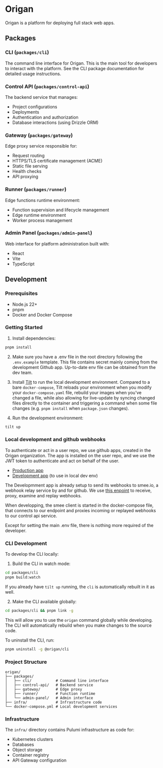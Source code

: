 # Origan

Origan is a platform for deploying full stack web apps.

## Packages

### CLI (`packages/cli`)

The command line interface for Origan. This is the main tool for developers to interact with the platform. See the CLI package documentation for detailed usage instructions.

### Control API (`packages/control-api`)

The backend service that manages:
- Project configurations
- Deployments
- Authentication and authorization
- Database interactions (using Drizzle ORM)

### Gateway (`packages/gateway`)

Edge proxy service responsible for:
- Request routing
- HTTPS/TLS certificate management (ACME)
- Static file serving
- Health checks
- API proxying

### Runner (`packages/runner`)

Edge functions runtime environment:
- Function supervision and lifecycle management
- Edge runtime environment
- Worker process management

### Admin Panel (`packages/admin-panel`)

Web interface for platform administration built with:
- React
- Vite
- TypeScript

## Development

### Prerequisites

- Node.js 22+
- pnpm
- Docker and Docker Compose

### Getting Started

1. Install dependencies:
```bash
pnpm install
```

2. Make sure you have a .env file in the root directory following the `.env.example` template. This file contains secret mainly coming from the development Github app. Up-to-date env file can be obtained from the dev team.

3. Install [Tilt](https://github.com/tilt-dev/tilt?tab=readme-ov-file#install-tilt) to run the local development environment. Compared to a bare `docker-compose`, Tilt reloads your environment when you modify your `docker-compose.yaml` file, rebuild your images when you've changed a file, while also allowing for live-update by syncing changed files directly to the container and triggering a command when some file changes (e.g. `pnpm install` when `package.json` changes).

4. Run the development environment:
```bash
tilt up
```

### Local development and github webhooks
To authenticate or act in a user repo, we use github apps, created in the Origan organization. The app is installed on the user repo, and we use the JWT token to authenticate and act on behalf of the user.
- [Production app](https://github.com/organizations/origan-eu/settings/apps/origaneu)
- [Development app](https://github.com/organizations/origan-eu/settings/apps/origaneu-local) (to use in local dev env)

The Developmment app is already setup to send its webhooks to smee.io, a webhook relay service by and for github. We use [this enpoint](https://smee.io/origaneulocal-8MVxlEzBDRVUKj) to receive, proxy, examine and replay webhooks.

When developping, the smee client is started in the docker-compose file, that connects to our endpoint and proxies incoming or replayed webhooks to our control api service.

Except for setting the main .env file, there is nothing more required of the developer.

### CLI Development

To develop the CLI locally:

1. Build the CLI in watch mode:
```bash
cd packages/cli
pnpm build:watch
```

  If you already have `tilt up` running, the `cli` is automatically rebuilt in it as well.

2. Make the CLI available globally:
```bash
cd packages/cli && pnpm link -g
```

This will allow you to use the `origan` command globally while developing. The CLI will automatically rebuild when you make changes to the source code.

To uninstall the CLI, run:
```bash
pnpm uninstall -g @origan/cli
```

### Project Structure

```
origan/
├── packages/
│   ├── cli/           # Command line interface
│   ├── control-api/   # Backend service
│   ├── gateway/       # Edge proxy
│   ├── runner/        # Function runtime
│   └── admin-panel/   # Admin interface
├── infra/             # Infrastructure code
└── docker-compose.yml # Local development services
```

### Infrastructure

The `infra/` directory contains Pulumi infrastructure as code for:
- Kubernetes clusters
- Databases
- Object storage
- Container registry
- API Gateway configuration
